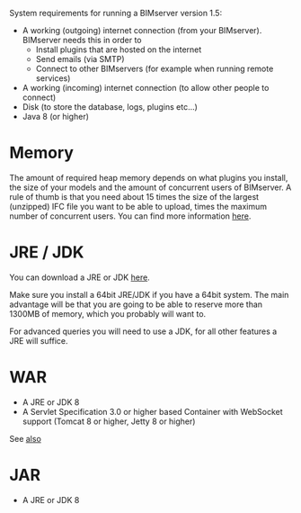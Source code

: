 System requirements for running a BIMserver version 1.5:
- A working (outgoing) internet connection (from your BIMserver). BIMserver needs this in order to
  - Install plugins that are hosted on the internet
  - Send emails (via SMTP)
  - Connect to other BIMservers (for example when running remote services)
- A working (incoming) internet connection (to allow other people to connect)
- Disk (to store the database, logs, plugins etc...)
- Java 8 (or higher)

# Memory

The amount of required heap memory depends on what plugins you install, the size of your models and the amount of concurrent users of BIMserver. A rule of thumb is that you need about 15 times the size of the largest (unzipped) IFC file you want to be able to upload, times the maximum number of concurrent users. You can find more information [here](Memory-usage).

# JRE / JDK

You can download a JRE or JDK [here](http://www.oracle.com/technetwork/java/javase/downloads/index.html).

Make sure you install a 64bit JRE/JDK if you have a 64bit system. The main advantage will be that you are going to be able to reserve more than 1300MB of memory, which you probably will want to.

For advanced queries you will need to use a JDK, for all other features a JRE will suffice.

# WAR

  * A JRE or JDK 8
  * A Servlet Specification 3.0 or higher based Container with WebSocket support (Tomcat 8 or higher, Jetty 8 or higher)

See [also](https://github.com/opensourceBIM/BIMserver/wiki/Tested-web-containers)

# JAR
  * A JRE or JDK 8